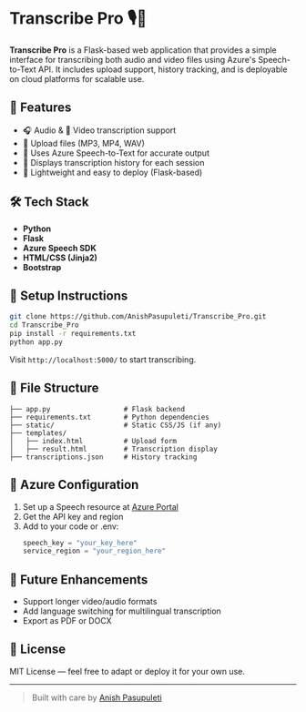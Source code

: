  
# Transcribe Pro 🎙️📝

**Transcribe Pro** is a Flask-based web application that provides a simple interface for transcribing both audio and video files using Azure's Speech-to-Text API. It includes upload support, history tracking, and is deployable on cloud platforms for scalable use.
 
## 🚀 Features   
   
- 🎧 Audio & 🎥 Video transcription support 
- 📂 Upload files (MP3, MP4, WAV)    
- 🧠 Uses Azure Speech-to-Text for accurate output   
- 📜 Displays transcription history for each session  
- 🧱 Lightweight and easy to deploy (Flask-based)
 
## 🛠 Tech Stack

- **Python**
- **Flask**
- **Azure Speech SDK**
- **HTML/CSS (Jinja2)**
- **Bootstrap**

## 🧪 Setup Instructions

```bash
git clone https://github.com/AnishPasupuleti/Transcribe_Pro.git
cd Transcribe_Pro
pip install -r requirements.txt
python app.py
```

Visit `http://localhost:5000/` to start transcribing.

## 📁 File Structure

```
├── app.py                  # Flask backend
├── requirements.txt        # Python dependencies
├── static/                 # Static CSS/JS (if any)
├── templates/
│   ├── index.html          # Upload form
│   ├── result.html         # Transcription display
├── transcriptions.json     # History tracking
```

## 🔧 Azure Configuration

1. Set up a Speech resource at [Azure Portal](https://portal.azure.com)
2. Get the API key and region
3. Add to your code or .env:
   ```python
   speech_key = "your_key_here"
   service_region = "your_region_here"
   ```

## 🔮 Future Enhancements

- Support longer video/audio formats
- Add language switching for multilingual transcription
- Export as PDF or DOCX

## 📜 License

MIT License — feel free to adapt or deploy it for your own use.

---

> Built with care by [Anish Pasupuleti](https://github.com/AnishPasupuleti)
